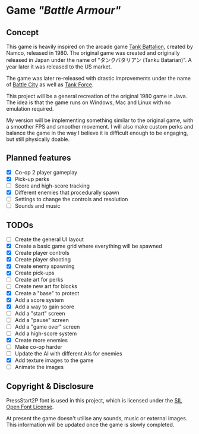 # Game *"Battle Armour"*

## Concept

This game is heavily inspired on the arcade game [Tank Battalion](https://en.wikipedia.org/wiki/Tank_Battalion), created by Namco, released in 1980.
The original game was created and originally released in Japan under the name of "タンクバタリアン (Tanku Batarian)". A year later it was released to the US market.

The game was later re-released with drastic improvements under the name of [Battle City](https://en.wikipedia.org/wiki/Battle_City) as well as [Tank Force](https://en.wikipedia.org/wiki/Tank_Force).

This project will be a general recreation of the original 1980 game in Java.
The idea is that the game runs on Windows, Mac and Linux with no emulation required.

My version will be implementing something similar to the original game, with a smoother FPS and smoother movement.
I will also make custom perks and balance the game in the way I believe it is difficult enough to be engaging, but still physically doable.

## Planned features

- [x] Co-op 2 player gameplay
- [x] Pick-up perks
- [ ] Score and high-score tracking
- [x] Different enemies that procedurally spawn
- [ ] Settings to change the controls and resolution
- [ ] Sounds and music

## TODOs

- [ ] Create the general UI layout
- [x] Create a basic game grid where everything will be spawned
- [x] Create player controls 
- [x] Create player shooting
- [x] Create enemy spawning
- [x] Create pick-ups
- [ ] Create art for perks
- [ ] Create new art for blocks
- [x] Create a "base" to protect
- [x] Add a score system
- [x] Add a way to gain score
- [ ] Add a "start" screen
- [ ] Add a "pause" screen
- [ ] Add a "game over" screen
- [ ] Add a high-score system
- [x] Create more enemies
- [ ] Make co-op harder
- [ ] Update the AI with different AIs for enemies
- [x] Add texture images to the game
- [ ] Animate the images

## Copyright & Disclosure

PressStart2P font is used in this project, which is licensed under the [SIL Open Font License](https://github.com/cityteaching/javaproject2023-Supermarcel10/blob/main/src/main/resources/font/PressStat2P-OFL.txt).

At present the game doesn't utilise any sounds, music or external images.
This information will be updated once the game is slowly completed.